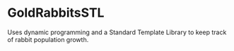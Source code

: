 # GoldRabbitsSTL
Uses dynamic programming and a Standard Template Library to keep track of rabbit population growth.
